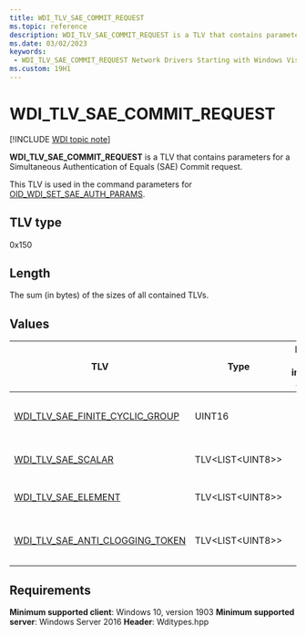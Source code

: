 ```yaml
---
title: WDI_TLV_SAE_COMMIT_REQUEST
ms.topic: reference
description: WDI_TLV_SAE_COMMIT_REQUEST is a TLV that contains parameters for a Simultaneous Authentication of Equals (SAE) Commit request. 
ms.date: 03/02/2023
keywords:
 - WDI_TLV_SAE_COMMIT_REQUEST Network Drivers Starting with Windows Vista
ms.custom: 19H1
---
```


# WDI_TLV_SAE_COMMIT_REQUEST

[!INCLUDE [WDI topic note](../includes/wdi-version-warning.md)]

**WDI_TLV_SAE_COMMIT_REQUEST** is a TLV that contains parameters for a Simultaneous Authentication of Equals (SAE) Commit request. 

This TLV is used in the command parameters for [OID_WDI_SET_SAE_AUTH_PARAMS](oid-wdi-set-sae-auth-params.md).

## TLV type

0x150

## Length

The sum (in bytes) of the sizes of all contained TLVs.

## Values

| TLV | Type | Multiple TLV instances allowed | Optional | Description |
| --- | --- | --- | --- | --- |
| [WDI_TLV_SAE_FINITE_CYCLIC_GROUP](wdi-tlv-sae-finite-cyclic-group.md) | UINT16 |   |   | The Finite Cyclic Group used for SAE authentication. |
| [WDI_TLV_SAE_SCALAR](wdi-tlv-sae-scalar.md) | TLV\<LIST\<UINT8>> |   |   | The Finite Field Element (FFE). |
| [WDI_TLV_SAE_ELEMENT](wdi-tlv-sae-element.md) | TLV\<LIST\<UINT8>> |   |   | The Encoded Field Element (EFE). |
| [WDI_TLV_SAE_ANTI_CLOGGING_TOKEN](wdi-tlv-sae-anti-clogging-token.md) | TLV\<LIST\<UINT8>> |   |   | The anti-clogging token as requested by the BSSID. |

## Requirements

**Minimum supported client**: Windows 10, version 1903
**Minimum supported server**: Windows Server 2016
**Header**: Wditypes.hpp
